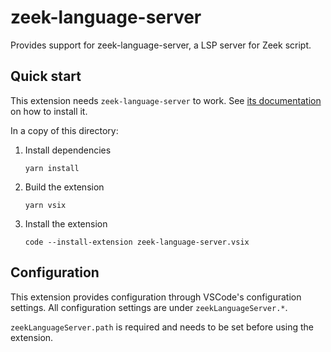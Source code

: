 # zeek-language-server

Provides support for zeek-language-server, a LSP server for Zeek script.

## Quick start

This extension needs `zeek-language-server` to work. See [its
documentation](https://github.com/bbannier/zeek-language-server) on
how to install it.

In a copy of this directory:

1. Install dependencies

   ```.console
   yarn install
   ```

2. Build the extension

   ```.console
   yarn vsix
   ```

3. Install the extension

   ```.console
   code --install-extension zeek-language-server.vsix
   ```

## Configuration

This extension provides configuration through VSCode's configuration settings.
All configuration settings are under `zeekLanguageServer.*`.

`zeekLanguageServer.path` is required and needs to be set before using the extension.
